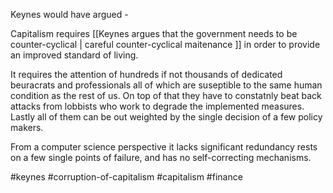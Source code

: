 Keynes would have argued -

Capitalism requires [[Keynes argues that the government needs to be counter-cyclical | careful counter-cyclical maitenance ]] in order to provide an improved standard of living.

It requires the attention of hundreds if not thousands of dedicated beuracrats and professionals all of which are suseptible to the same human condition as the rest of us.  On top of that they have to constatnly beat back attacks from lobbists who work to degrade the implemented measures.  Lastly all of them can be out weighted by the single decision of a few policy makers.

From a computer science perspective it lacks significant redundancy rests on a few single points of failure, and has no self-correcting mechanisms.

#keynes #corruption-of-capitalism #capitalism #finance